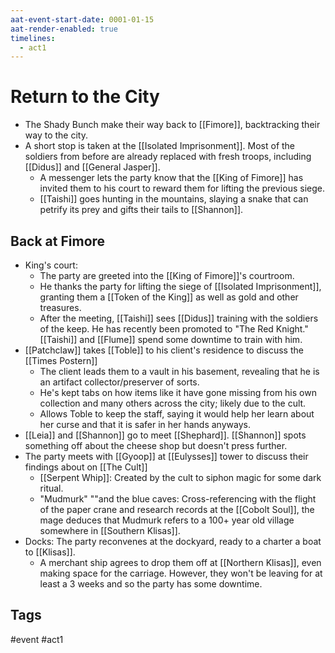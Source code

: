 ```yaml
---
aat-event-start-date: 0001-01-15
aat-render-enabled: true
timelines:
  - act1
---
```

# Return to the City
- The Shady Bunch make their way back to [[Fimore]], backtracking their way to the city.
- A short stop is taken at the [[Isolated Imprisonment]]. Most of the soldiers from before are already replaced with fresh troops, including [[Didus]] and [[General Jasper]].  
	- A messenger lets the party know that the [[King of Fimore]] has invited them to his court to reward them for lifting the previous siege.
	- [[Taishi]] goes hunting in the mountains, slaying a snake that can petrify its prey and gifts their tails to [[Shannon]].

## Back at Fimore
- King's court: 
	- The party are greeted into the [[King of Fimore]]'s courtroom.
	- He thanks the party for lifting the siege of [[Isolated Imprisonment]], granting them a [[Token of the King]] as well as gold and other treasures.
	- After the meeting, [[Taishi]] sees [[Didus]] training with the soldiers of the keep. He has recently been promoted to "The Red Knight." [[Taishi]] and [[Flume]] spend some downtime to train with him.
- [[Patchclaw]] takes  [[Toble]] to his client's residence to discuss the [[Times Postern]]
	- The client leads them to a vault in his basement, revealing that he is an artifact collector/preserver of sorts.
	- He's kept tabs on how items like it have gone missing from his own collection and many others across the city; likely due to the cult.
	- Allows Toble to keep the staff, saying it would help her learn about her curse and that it is safer in her hands anyways.
- [[Leia]] and [[Shannon]] go to meet [[Shephard]]. [[Shannon]] spots something off about the cheese shop but doesn't press further.
- The party meets with [[Gyoop]] at [[Eulysses]] tower to discuss their findings about on [[The Cult]]
	- [[Serpent Whip]]: Created by the cult to siphon magic for some dark ritual.
	- "Mudmurk" ""and the blue caves: Cross-referencing with the flight of the paper crane and research records at the [[Cobolt Soul]], the mage deduces that Mudmurk refers to a 100+ year old village somewhere in [[Southern Klisas]].
- Docks:  The party reconvenes at the dockyard, ready to a charter a boat to [[Klisas]].
	- A merchant ship agrees to drop them off at [[Northern Klisas]], even making space for the carriage. However, they won't be leaving for at least a 3 weeks and so the party has some downtime.
## Tags
 #event #act1